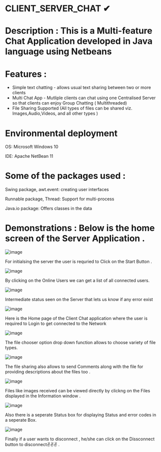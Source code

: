 # CLIENT_SERVER_CHAT ✔
# Description : This is a Multi-feature Chat Application developed in Java language using Netbeans
# Features :
* Simple text chatting - allows usual text sharing between two
or more clients
* Multi Chat App - Mutliple clients can chat using one Centralised
Server so that clients can enjoy Group Chatting
( Multithreaded)
* File Sharing Supported (All types of files can be shared viz.
Images,Audio,Videos, and all other types )



# Environmental deployment

OS: Microsoft Windows 10

IDE: Apache NetBean 11

# Some of the packages used :

Swing package, awt.event: creating user interfaces

Runnable package, Thread: Support for multi-process

Java.io package: Offers classes in the data


# Demonstrations : Below is the home screen of the Server Application .

![image](https://user-images.githubusercontent.com/41183047/85321355-33a0b480-b4e2-11ea-8a36-7129517da2ad.png)

For initialsing the server the user is requried to Click on the Start Button .

![image](https://user-images.githubusercontent.com/41183047/85321477-559a3700-b4e2-11ea-84fa-e722cbcebb5c.png)

By clicking on the Online Users we can get a list of all connected users.

![image](https://user-images.githubusercontent.com/41183047/85321544-7498c900-b4e2-11ea-84e6-155b1c98929c.png)

Intermediate status seen on the Server that lets us know if any error exist

![image](https://user-images.githubusercontent.com/41183047/85321588-85493f00-b4e2-11ea-85b1-5b8dc235edf0.png)

Here is the Home page of the Client Chat application where the user is required to Login to get
connected to the Network

![image](https://user-images.githubusercontent.com/41183047/85321636-9bef9600-b4e2-11ea-82f8-6b8a684525b2.png)

The file chooser option drop down function allows to choose variety of file types.

![image](https://user-images.githubusercontent.com/41183047/85321685-b3c71a00-b4e2-11ea-8505-3e23a17e1bf1.png)


The file sharing also allows to send Comments along with the file for providing descriptions about the
files too .

![image](https://user-images.githubusercontent.com/41183047/85321764-d8bb8d00-b4e2-11ea-8d39-8c4dfce4690e.png)


Files like images received can be viewed directly by clickng on the Files displayed in the Information
window .

![image](https://user-images.githubusercontent.com/41183047/85321811-ee30b700-b4e2-11ea-95ee-8d2320382b64.png)


Also there is a seperate Status box for displaying Status and error codes in a seperate Box.

![image](https://user-images.githubusercontent.com/41183047/85321863-043e7780-b4e3-11ea-94ec-4d29687072c8.png)


Finally if a user wants to disconnect , he/she can click on the Dissconnect button to disconnect✌✌✌ . 
